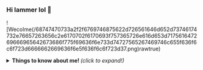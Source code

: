 ### Hi lammer lol 🖤

![Wecolme(/68747470733a2f2f6769746875622d726561646d652d73746174732e76657263656c2e6170702f6170693f757365726e616d653d717561647269666965642673686f775f69636f6e733d74727565267469746c655f636f6c6f723d6666662669636f6e5f636f6c6f723d37.png)rawtrue)

<details>
  <summary> <b> Things to know about me! </b> <i>(click to expand!)</i> </summary>
  
  <br>
  
  </details>
  

<!--
**GuaranaHacking/GuaranaHacking** is a ✨ _special_ ✨ repository because its `README.md` (this file) appears on your GitHub profile.

Here are some ideas to get you started:

- 🔭 I’m currently working on ...
- 🌱 I’m currently learning ...
- 👯 I’m looking to collaborate on ...
- 🤔 I’m looking for help with ...
- 💬 Ask me about ...
- 📫 How to reach me: ...
- 😄 Pronouns: ...
- ⚡ Fun fact: ...
-->
